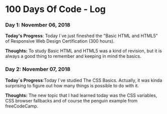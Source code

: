 # 100 Days Of Code - Log

### Day 1: November 06, 2018

**Today's Progress**: Today I´ve just fineshed the "Basic HTML and HTML5" of Responsive Web Design Certification (300 hours).

**Thoughts:** To study Basic HTML and HTML5 was a kind of revision, but it is always a good thing to remember and keeping in mind the basics.

### Day 2: November 07, 2018

**Today´s Progress**:Today I´ve studied The CSS Basics. Actually, it was kinda surprising to figure out how many things is possible to do with it.

**Thoughts:** The new topic that I had learned today was the CSS variables, CSS browser fallbacks and of course the penguin example from freeCodeCamp.
